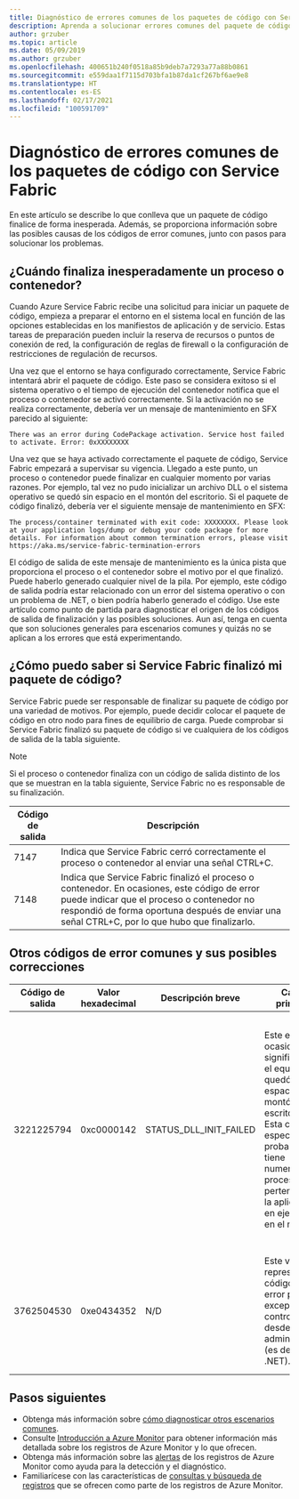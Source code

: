 ```yaml
---
title: Diagnóstico de errores comunes de los paquetes de código con Service Fabric
description: Aprenda a solucionar errores comunes del paquete de código con Azure Service Fabric
author: grzuber
ms.topic: article
ms.date: 05/09/2019
ms.author: grzuber
ms.openlocfilehash: 400651b240f0518a85b9deb7a7293a77a88b0861
ms.sourcegitcommit: e559daa1f7115d703bfa1b87da1cf267bf6ae9e8
ms.translationtype: HT
ms.contentlocale: es-ES
ms.lasthandoff: 02/17/2021
ms.locfileid: "100591709"
---
```

# <a name="diagnose-common-code-package-errors-by-using-service-fabric"></a>Diagnóstico de errores comunes de los paquetes de código con Service Fabric

En este artículo se describe lo que conlleva que un paquete de código finalice de forma inesperada. Además, se proporciona información sobre las posibles causas de los códigos de error comunes, junto con pasos para solucionar los problemas.

## <a name="when-does-a-process-or-container-terminate-unexpectedly"></a>¿Cuándo finaliza inesperadamente un proceso o contenedor?

Cuando Azure Service Fabric recibe una solicitud para iniciar un paquete de código, empieza a preparar el entorno en el sistema local en función de las opciones establecidas en los manifiestos de aplicación y de servicio. Estas tareas de preparación pueden incluir la reserva de recursos o puntos de conexión de red, la configuración de reglas de firewall o la configuración de restricciones de regulación de recursos. 

Una vez que el entorno se haya configurado correctamente, Service Fabric intentará abrir el paquete de código. Este paso se considera exitoso si el sistema operativo o el tiempo de ejecución del contenedor notifica que el proceso o contenedor se activó correctamente. Si la activación no se realiza correctamente, debería ver un mensaje de mantenimiento en SFX parecido al siguiente:

```
There was an error during CodePackage activation. Service host failed to activate. Error: 0xXXXXXXXX
```

Una vez que se haya activado correctamente el paquete de código, Service Fabric empezará a supervisar su vigencia. Llegado a este punto, un proceso o contenedor puede finalizar en cualquier momento por varias razones. Por ejemplo, tal vez no pudo inicializar un archivo DLL o el sistema operativo se quedó sin espacio en el montón del escritorio. Si el paquete de código finalizó, debería ver el siguiente mensaje de mantenimiento en SFX:

```
The process/container terminated with exit code: XXXXXXXX. Please look at your application logs/dump or debug your code package for more details. For information about common termination errors, please visit https://aka.ms/service-fabric-termination-errors
```

El código de salida de este mensaje de mantenimiento es la única pista que proporciona el proceso o el contenedor sobre el motivo por el que finalizó. Puede haberlo generado cualquier nivel de la pila. Por ejemplo, este código de salida podría estar relacionado con un error del sistema operativo o con un problema de .NET, o bien podría haberlo generado el código. Use este artículo como punto de partida para diagnosticar el origen de los códigos de salida de finalización y las posibles soluciones. Aun así, tenga en cuenta que son soluciones generales para escenarios comunes y quizás no se aplican a los errores que está experimentando.

## <a name="how-can-i-tell-if-service-fabric-terminated-my-code-package"></a>¿Cómo puedo saber si Service Fabric finalizó mi paquete de código?

Service Fabric puede ser responsable de finalizar su paquete de código por una variedad de motivos. Por ejemplo, puede decidir colocar el paquete de código en otro nodo para fines de equilibrio de carga. Puede comprobar si Service Fabric finalizó su paquete de código si ve cualquiera de los códigos de salida de la tabla siguiente.

>[!NOTE]
> Si el proceso o contenedor finaliza con un código de salida distinto de los que se muestran en la tabla siguiente, Service Fabric no es responsable de su finalización.

Código de salida | Descripción
--------- | -----------
7147 | Indica que Service Fabric cerró correctamente el proceso o contenedor al enviar una señal CTRL+C.
7148 | Indica que Service Fabric finalizó el proceso o contenedor. En ocasiones, este código de error puede indicar que el proceso o contenedor no respondió de forma oportuna después de enviar una señal CTRL+C, por lo que hubo que finalizarlo.


## <a name="other-common-error-codes-and-their-potential-fixes"></a>Otros códigos de error comunes y sus posibles correcciones

Código de salida | Valor hexadecimal | Descripción breve | Causa principal | Corrección posible
--------- | --------- | ----------------- | ---------- | -------------
3221225794 | 0xc0000142 | STATUS_DLL_INIT_FAILED | Este error en ocasiones significa que el equipo se quedó sin espacio en el montón del escritorio. Esta causa es especialmente probable si tiene numerosos procesos que pertenecen a la aplicación en ejecución en el nodo. | Si el programa no se creó para responder a las señales CTRL+C, puede habilitar el valor **EnableActivateNoWindow** en el manifiesto del clúster. Al habilitar esta configuración, el paquete de código se ejecutará sin una ventana de GUI y no recibirá las señales CTRL+C. Esta acción también reduce la cantidad de espacio en el montón del escritorio que consume cada proceso. Si el paquete de código tiene que recibir señales CTRL+C, puede aumentar el tamaño del montón del escritorio del nodo.
3762504530 | 0xe0434352 | N/D | Este valor representa el código de error para una excepción no controlada desde código administrado (es decir, .NET). | Este código de salida indica que la aplicación lanzó una excepción que todavía no se ha controlado y que finalizó el proceso. Como primer paso para determinar qué ha desencadenado este error, depure los registros y los archivos de volcado de la aplicación.

## <a name="next-steps"></a>Pasos siguientes

* Obtenga más información sobre [cómo diagnosticar otros escenarios comunes](service-fabric-diagnostics-common-scenarios.md).
* Consulte [Introducción a Azure Monitor](../azure-monitor/overview.md) para obtener información más detallada sobre los registros de Azure Monitor y lo que ofrecen.
* Obtenga más información sobre las [alertas](../azure-monitor/alerts/alerts-overview.md) de los registros de Azure Monitor como ayuda para la detección y el diagnóstico.
* Familiarícese con las características de [consultas y búsqueda de registros](../azure-monitor/logs/log-query-overview.md) que se ofrecen como parte de los registros de Azure Monitor.
